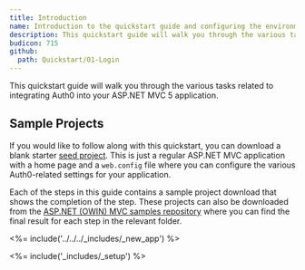 ```yaml
---
title: Introduction
name: Introduction to the quickstart guide and configuring the environment
description: This quickstart guide will walk you through the various tasks related to integrating Auth0 into your ASP.NET MVC 5 application.
budicon: 715
github:
  path: Quickstart/01-Login
---
```

This quickstart guide will walk you through the various tasks related to integrating Auth0 into your ASP.NET MVC 5 application.

## Sample Projects

If you would like to follow along with this quickstart, you can download a blank starter [seed project](https://github.com/auth0-samples/auth0-aspnet-owin-mvc-samples/tree/master/Quickstart/00-Starter-Seed). This is just a regular ASP.NET MVC application with a home page and a `web.config` file where you can configure the various Auth0-related settings for your application.

Each of the steps in this guide contains a sample project download that shows the completion of the step. These projects can also be downloaded from the [ASP.NET (OWIN) MVC samples repository](https://github.com/auth0-samples/auth0-aspnet-owin-mvc-samples) where you can find the final result for each step in the relevant folder.

<%= include('../../../_includes/_new_app') %>

<%= include('_includes/_setup') %>
